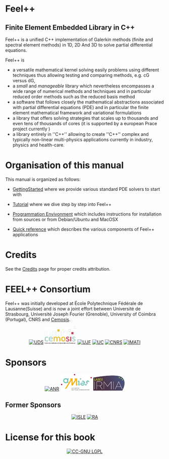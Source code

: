 Feel++
======

Finite Element Embedded Library in C++
--------------------------------------

Feel++ is a unified C++ implementation of Galerkin methods (finite and
spectral element methods) in 1D, 2D And 3D to solve partial
differential equations.

Feel++ is
 - a versatile mathematical kernel solving easily problems using different techniques thus allowing testing and comparing methods, e.g. cG versus dG,
 - a *small* and *manageable* library which nevertheless encompasses a wide range of numerical methods and techniques and in particular reduced order methods such as the reduced basis method
 - a software that follows closely the mathematical abstractions associated with partial differential equations (PDE) and in particular the finite element mathematical framework and variational formulations 
 - a library that offers solving strategies that scales up to thousands and even tens of thousands of cores (it is supported by a european Prace project currently )
 - a library entirely in ''C++'' allowing to create ''C++'' complex and typically non-linear multi-physics applications currently in industry, physics and health-care.


# Organisation of this manual

This manual is organized as follows:

  - [GettingStarted](GettingStarted/GettingStarted.md) where we provide various standard PDE solvers to start
  with

  - [Tutorial](Tutorial.md) where we dive step by step into Feel++

  - [Programmation Envivonment](GettingStart.md) which includes instructions for installation from sources or
  from Debian/Ubuntu and MacOSX

  - [Quick reference](QuickReference/README.md) which describes the various components of Feel++ applications



#  Credits

See the [Credits](credits.md) page for proper credits attribution.


# FEEL++ Consortium

Feel++ was initially developed at École Polytechnique Fédérale de
Lausanne(Suisse) and is now a joint effort between Université de
Strasbourg, Université Joseph Fourier (Grenoble), University of
Coimbra (Portugal), CNRS and [Cemosis](http://www.cemosis.fr).



<center>
<tr>
  <td><a href="http://www.unistra.fr/"><img alt="UDS" src="pngs/logos/logo_uds.png" width="100"/></a></td>
  <td><a href="http://www.cemosis.fr/"><img alt="CeMoSiS" src="pngs/logos/logo_cemosis.png" width="100"/></a></td>
  <td><a href="http://www.ujf-grenoble.fr/"><img alt="UJF" src="pngs/logos/logo_ujf.jpg" width="100"/></a></td>
  <td><a href="http://www.uc.pt/"><img alt="UC" src="pngs/logos/logo_uc.png" width="100"/></a></td>
  <td><a href="http://www.cnrs.fr/"><img alt="CNRS" src="pngs/logos/logo_cnrs.png" width="100"/></a></td>
  <td><a href="http://www.imati.cnr.it/"><img alt="IMATI" src="pngs/logos/logo_imati.jpg" width="100"/></a></td>
</tr>
</center>



# Sponsors 


<center>
<tr>
  <td><a href="http://www.agence-nationale-recherche.fr/"><img alt="ANR" src="pngs/logos/logo_anr.png" width="100"/></a></td>
  <td><a href="http://agence-maths-entreprises.fr/"><img alt="AMIES" src="pngs/logos/logo_amies.png" width="100"/></a></td>
  <td><a href="http://labex-irmia.u-strasbg.fr/"><img alt="Labex IRMIA" src="pngs/logos/logoIRMIA.png" width="100"/></a></td>
</tr>
</center>


## Former Sponsors


<center>
<tr>
  <td><a href="http://cluster-isle.grenoble-inp.fr/ "><img alt="ISLE" src="pngs/logos/logo_isle.jpeg" width="100"/></a></td>
  <td><a href="http://www.rhonealpes.fr/ "><img alt="RA" src="pngs/logos/logo_ra.png" width="100"/></a></td>
</tr>
</center>



# License for this book

<center>
<a href="http://creativecommons.org/licenses/LGPL/2.1/"><img alt="CC-GNU LGPL" border="0" src="http://creativecommons.org/images/public/cc-LGPL-a.png" /></a>
</center>


